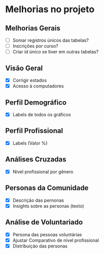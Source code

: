 # Melhorias no projeto

## Melhorias Gerais

- [ ] Somar registros únicos das tabelas?
- [ ] Inscrições por curso?
- [ ] Criar id único se tiver em outras tabelas?

## Visão Geral

- [X] Corrigir estados
- [X] Acesso à computadores

## Perfil Demográfico

- [X] Labels de todos os gráficos

## Perfil Profissional

- [X] Labels (Valor %)

## Análises Cruzadas

- [X] Nível profissional por gênero

## Personas da Comunidade

- [X] Descrição das pernonas
- [X] Insights sobre as personas (texto)

## Análise de Voluntariado

- [X] Persona das pessoas voluntárias
- [X] Ajustar Comparativo de nível profissional
- [X] Distribuição das personas
